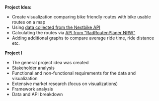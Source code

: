 **Project Idea:**

- Create visualization comparing bike friendly routes with bike usable routes on a map
- Using [data collected from the Nextbike API](https://github.com/WanjaSchaible/mobility_preprocessing_NextBike-Data)
- Calculating the routes via [API from "RadRoutenPlaner NRW"](https://github.com/WanjaSchaible/visualize_shared_mobility/blob/main/Schnittstellenbeschreibung_IVV-Radroutenplaner_3_4_Teil-Routenanfrage_ohneURL.pdf) 
- Adding additional graphs to compare average ride time, ride distance etc.

**Project I**

- The general project idea was created
- Stakeholder analysis
- Functional and non-functional requirements for the data and visualization
- Extensive market research (focus on visualizations)
- Framework analysis
- Data and API breakdown
